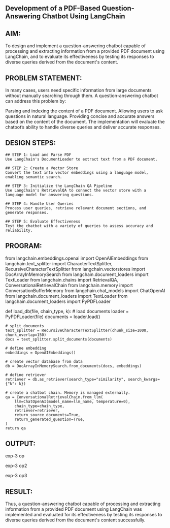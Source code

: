 ## Development of a PDF-Based Question-Answering Chatbot Using LangChain
## AIM:
To design and implement a question-answering chatbot capable of processing and extracting information from a provided PDF document using LangChain, and to evaluate its effectiveness by testing its responses to diverse queries derived from the document's content.

## PROBLEM STATEMENT:
In many cases, users need specific information from large documents without manually searching through them. A question-answering chatbot can address this problem by:

Parsing and indexing the content of a PDF document.
Allowing users to ask questions in natural language.
Providing concise and accurate answers based on the content of the document.
The implementation will evaluate the chatbot’s ability to handle diverse queries and deliver accurate responses.

## DESIGN STEPS:
```
## STEP 1: Load and Parse PDF
Use LangChain's DocumentLoader to extract text from a PDF document.

## STEP 2: Create a Vector Store
Convert the text into vector embeddings using a language model, enabling semantic search.

## STEP 3: Initialize the LangChain QA Pipeline
Use LangChain's RetrievalQA to connect the vector store with a language model for answering questions.

## STEP 4: Handle User Queries
Process user queries, retrieve relevant document sections, and generate responses.

## STEP 5: Evaluate Effectiveness
Test the chatbot with a variety of queries to assess accuracy and reliability.
```

## PROGRAM:
from langchain.embeddings.openai import OpenAIEmbeddings
from langchain.text_splitter import CharacterTextSplitter, RecursiveCharacterTextSplitter
from langchain.vectorstores import DocArrayInMemorySearch
from langchain.document_loaders import TextLoader
from langchain.chains import RetrievalQA,  ConversationalRetrievalChain
from langchain.memory import ConversationBufferMemory
from langchain.chat_models import ChatOpenAI
from langchain.document_loaders import TextLoader
from langchain.document_loaders import PyPDFLoader

def load_db(file, chain_type, k):
    # load documents
    loader = PyPDFLoader(file)
    documents = loader.load()

    # split documents
    text_splitter = RecursiveCharacterTextSplitter(chunk_size=1000, chunk_overlap=150)
    docs = text_splitter.split_documents(documents)

    # define embedding
    embeddings = OpenAIEmbeddings()

    # create vector database from data
    db = DocArrayInMemorySearch.from_documents(docs, embeddings)

    # define retriever
    retriever = db.as_retriever(search_type="similarity", search_kwargs={"k": k})

    # create a chatbot chain. Memory is managed externally.
    qa = ConversationalRetrievalChain.from_llm(
        llm=ChatOpenAI(model_name=llm_name, temperature=0), 
        chain_type=chain_type, 
        retriever=retriever, 
        return_source_documents=True,
        return_generated_question=True,
    )
    return qa 
## OUTPUT:
exp-3 op

exp-3 op2

exp-3 op3

## RESULT:
Thus, a question-answering chatbot capable of processing and extracting information from a provided PDF document using LangChain was implemented and evaluated for its effectiveness by testing its responses to diverse queries derived from the document's content successfully.
